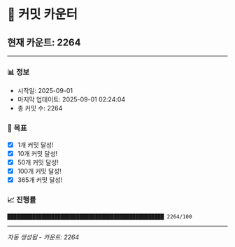 # 🔢 커밋 카운터

## 현재 카운트: 2264

---

### 📊 정보
- 시작일: 2025-09-01
- 마지막 업데이트: 2025-09-01 02:24:04
- 총 커밋 수: 2264

### 🎯 목표
- [x] 1개 커밋 달성!
- [x] 10개 커밋 달성!
- [x] 50개 커밋 달성!
- [x] 100개 커밋 달성!
- [x] 365개 커밋 달성!

### 📈 진행률
```
██████████████████████████████████████████████████ 2264/100
```

---
*자동 생성됨 - 카운트: 2264*
